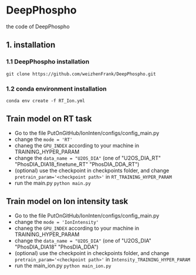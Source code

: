 # DeepPhospho
the code of DeepPhospho

## 1. installation 
### 1.1 DeepPhospho installation
    git clone https://github.com/weizhenFrank/DeepPhospho.git
### 1.2 conda environment installation
    conda env create -f RT_Ion.yml
## Train model on RT task
* Go to the file PutOnGitHub/IonInten/configs/config_main.py 
* change the 
`mode = 'RT'`
* chaneg the `GPU_INDEX` according to your machine in TRAINING_HYPER_PARAM
* change the  `data_name = "U2OS_DIA"` (one of  "U2OS_DIA_RT" "PhosDIA_DIA18_finetune_RT" "PhosDIA_DDA_RT")
* (optional) use the checkpoint in checkpoints folder, and change  `pretrain_param='<checkpoint path>'` in `RT_TRAINING_HYPER_PARAM`
* run the main.py
`python main.py`
   
## Train model on Ion intensity task
* Go to the file PutOnGitHub/IonInten/configs/config_main.py 
* change the 
`mode = 'IonIntensity'`
* chaneg the `GPU_INDEX` according to your machine in TRAINING_HYPER_PARAM
* change the `data_name = "U2OS_DIA"` (one of  "U2OS_DIA" "PhosDIA_DIA18"  "PhosDIA_DDA")
* (optional) use the checkpoint in checkpoints folder, and change `pretrain_param='<checkpoint path>'` in `Intensity_TRAINING_HYPER_PARAM`
* run the main_ion.py
`python main_ion.py`

